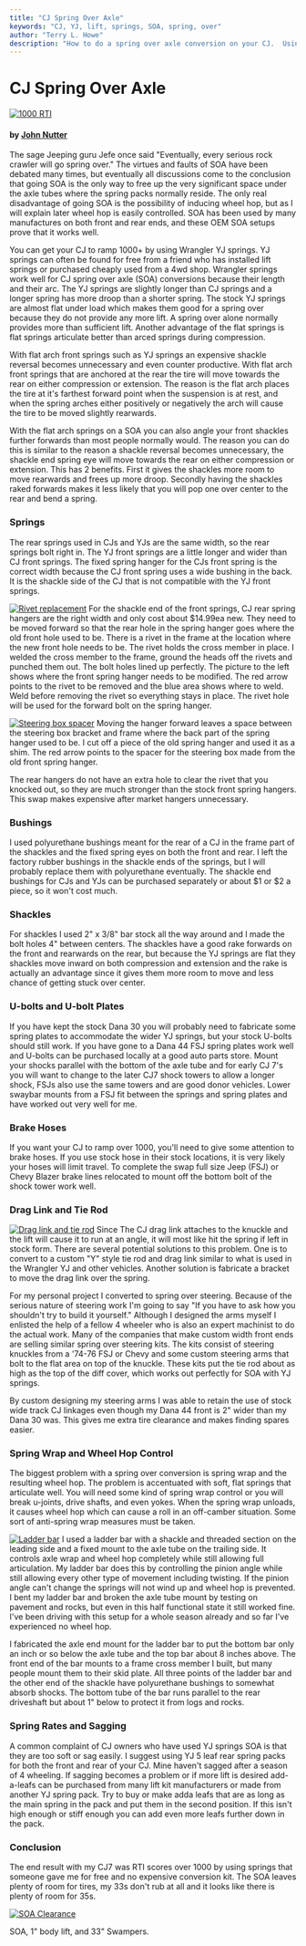 ```yaml
---
title: "CJ Spring Over Axle"
keywords: "CJ, YJ, lift, springs, SOA, spring, over"
author: "Terry L. Howe"
description: "How to do a spring over axle conversion on your CJ.  Using YJ springs, your CJ will easily ramp over 1000."
---
```


# CJ Spring Over Axle

[![1000 RTI](/susp/yjsp5_.jpg)](/susp/yjsp5.jpg)

#### by [John Nutter](mailto:jnutter@pclink.com)


The sage Jeeping guru Jefe once said "Eventually, every serious rock
crawler will go spring over." The virtues and faults of SOA have been
debated many times, but eventually all discussions come to the
conclusion that going SOA is the only way to free up the very
significant space under the axle tubes where the spring packs normally
reside. The only real disadvantage of going SOA is the possibility of
inducing wheel hop, but as I will explain later wheel hop is easily
controlled. SOA has been used by many manufactures on both front and
rear ends, and these OEM SOA setups prove that it works well.

You can get your CJ to ramp 1000+ by using Wrangler YJ springs.
YJ springs can often be found for free from a friend who has installed
lift springs or purchased cheaply used from a 4wd shop.
Wrangler springs work well for CJ spring over axle (SOA) conversions
because their length and their arc.  The YJ springs are slightly longer
than CJ springs and a longer spring has more droop than a shorter
spring.  The stock YJ springs are almost flat under load which
makes them good for a spring over because they do not provide
any more lift.  A spring over alone normally provides more than
sufficient lift.  Another advantage of the flat springs is flat
springs articulate better than arced springs during compression.

With flat arch front springs such as YJ springs an expensive shackle
reversal becomes unnecessary and even counter productive. With flat arch
front springs that are anchored at the rear the tire will move towards
the rear on either compression or extension. The reason is the flat arch
places the tire at it's farthest forward point when the suspension is at
rest, and when the spring arches either positively or negatively the
arch will cause the tire to be moved slightly rearwards.

With the flat arch springs on a SOA you can also angle your front
shackles further forwards than most people normally would. The reason
you can do this is similar to the reason a shackle reversal becomes
unnecessary, the shackle end spring eye will move towards the rear on
either compression or extension. This has 2 benefits. First it gives the
shackles more room to move rearwards and frees up more droop. Secondly
having the shackles raked forwards makes it less likely that you will
pop one over center to the rear and bend a spring.

### Springs

The rear springs used in CJs and YJs are the same width, so the rear
springs bolt right in.  The YJ front springs are a little longer and
wider than CJ front springs.  The fixed spring hanger for the CJs
front spring is the correct width because the CJ front spring uses
a wide bushing in the back.  It is the shackle side of the CJ that
is not compatible with the YJ front springs.

[![Rivet replacement](/susp/yjsp1_.jpg)](/susp/yjsp1.jpg)
For the shackle end of the front springs, CJ rear spring hangers are
the right width and only cost about $14.99ea new.  They need to be
moved forward so that the rear hole in the spring hanger goes where
the old front hole used to be.  There is a rivet in the frame at the
location where the new front hole needs to be. The rivet holds the
cross member in place.  I welded the cross member to the frame, ground
the heads off the rivets and punched them out. The bolt holes lined up
perfectly.
The picture to the left shows where the front spring hanger needs to
be modified.  The red arrow points to the rivet to be removed and the
blue area shows where to weld.  Weld before removing the rivet so
everything stays in place.  The rivet hole will be used for the
forward bolt on the spring hanger.

[![Steering box spacer](/susp/yjsp2_.jpg)](/susp/yjsp2.jpg)
Moving the hanger forward leaves a space between the steering box
bracket and frame where the back part of the spring hanger used to be.
I cut off a piece of the old spring hanger and used it as a shim.
The red arrow points to the spacer for the steering box made from
the old front spring hanger.

The rear hangers do not have an extra hole to clear the rivet
that you knocked out, so they are much stronger than the stock front
spring hangers.  This swap makes expensive after market hangers
unnecessary.

### Bushings

I used polyurethane bushings meant for the rear of a CJ in the frame
part of the shackles and the fixed spring eyes on both the front and
rear. I left the factory rubber bushings in the shackle ends of the
springs, but I will probably replace them with polyurethane eventually.
The shackle end bushings for CJs and YJs can be purchased separately
or about $1 or $2 a piece, so it won't cost much.

### Shackles

For shackles I used 2" x 3/8" bar stock all the way around and I made
the bolt holes 4" between centers. The shackles have a good rake
forwards on the front and rearwards on the rear, but because the YJ
springs are flat they shackles move inward on both compression and
extension and the rake is actually an advantage since it gives them more
room to move and less chance of getting stuck over center.

### U-bolts and U-bolt Plates

If you have kept the stock Dana 30 you will probably need to
fabricate some spring plates to
accommodate the wider YJ springs, but your stock U-bolts should still
work. If you have gone to a Dana 44 FSJ spring plates work well and
U-bolts can be purchased locally at a good auto parts store. Mount your
shocks parallel with the bottom of the axle tube and for  early CJ 7's
you will want to change to the later CJ7 shock towers to allow a longer
shock, FSJs also use the same towers and are good donor vehicles. Lower
swaybar mounts from a FSJ fit between the springs and spring plates and
have worked out very well for me.

### Brake Hoses

If you want your CJ to ramp over 1000, you'll need to give some
attention to brake hoses.  If you use stock hose in their stock
locations, it is very likely your hoses will limit travel.
To complete the swap full size Jeep (FSJ) or Chevy Blazer brake
lines relocated to mount off the bottom bolt of the shock tower
work well.

### Drag Link and Tie Rod

[![Drag link and tie rod](/susp/yjsp4_.jpg)](/susp/yjsp4.jpg)
Since The CJ drag link attaches to the knuckle and the lift will
cause it to run at an angle, it will most like hit the spring if left
in stock form.  There are several potential solutions to this problem.
One is to convert to a custom "Y" style tie rod and drag link
similar to what is used in the Wrangler YJ and other vehicles.
Another solution is fabricate a bracket to move the drag link
over the spring.

For my personal project I converted to spring over steering. Because of
the serious nature of steering work I'm going to say "If you have to ask
how you shouldn't try to build it yourself." Although I designed the
arms myself I enlisted the help of a fellow 4 wheeler who is also an
expert machinist to do the actual work. Many of the companies that make
custom width front ends are selling similar spring over steering kits.
The kits consist of steering knuckles from a '74-76 FSJ or Chevy and
some custom steering arms that bolt to the flat area on top of the
knuckle. These kits put the tie rod about as high as the top of the diff
cover, which works out perfectly for SOA with YJ springs.

By custom designing my steering arms I was able to retain the use of
stock wide track CJ linkages even though my Dana 44 front is 2" wider
than my Dana 30 was. This gives me extra tire clearance and makes
finding spares easier.

### Spring Wrap and Wheel Hop Control

The biggest problem with a spring over conversion is spring wrap
and the resulting wheel hop.  The problem is accentuated with soft,
flat springs that articulate well.  You will need some kind of spring
wrap control or you will break u-joints, drive shafts, and even yokes.
When the spring wrap unloads, it causes wheel hop which can cause
a roll in an off-camber situation.  Some sort of anti-spring wrap
measures must be taken.

[![Ladder bar](/susp/yjsp6_.jpg)](/susp/yjsp6.jpg)
I used a ladder bar with a shackle and threaded section on the leading
side and a fixed mount to the axle tube on the trailing side.
It controls axle wrap and wheel hop completely while
still allowing full articulation. My ladder bar does this by controlling
the pinion angle while still allowing every other type of movement
including twisting. If the pinion angle can't change the springs will
not wind up and wheel hop is prevented. I bent my ladder bar and
broken the axle tube mount by testing on pavement and rocks, but
even in this half functional state it still worked fine. I've been
driving with this setup for a whole season already and so far I've
experienced no wheel hop.

I fabricated the axle end mount for the ladder bar to put the bottom bar
only an inch or so below the axle tube and the top bar about 8 inches
above. The front end of the bar mounts to a frame cross member I built,
but many people mount them to their skid plate. All three points of the
ladder bar and the other end of the shackle have polyurethane bushings
to somewhat absorb shocks. The bottom tube of the bar runs parallel to
the rear driveshaft but about 1" below to protect it from logs and
rocks.

### Spring Rates and Sagging

A common complaint of CJ owners who have used YJ springs SOA is that
they are too soft or sag easily. I suggest using YJ 5 leaf rear spring
packs for both the front and rear of your CJ. Mine haven't sagged after
a season of 4 wheeling. If sagging becomes a problem or if more lift is
desired add-a-leafs can be purchased from many lift kit manufacturers or
made from another YJ spring pack. Try to buy or make adda leafs that are
as long as the main spring in the pack and put them in the second
position. If this isn't high enough or stiff enough you can add even
more leafs further down in the pack.

### Conclusion

The end result with my CJ7 was RTI scores over 1000 by using springs
that someone gave me for free and no expensive conversion kit.  The
SOA leaves plenty of room for tires, my 33s don't rub at all and
it looks like there is plenty of room for 35s.

[![SOA Clearance](/susp/yjsp3_.jpg)](/susp/yjsp3.jpg)

SOA, 1" body lift, and 33" Swampers.
